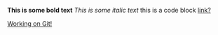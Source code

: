 **This is some bold text**
*This is some italic text*
    this is a code block
[link?](https://devbootcamp.com/)

[Working on Git!](phase-0-gps-1/screenshot.png)
